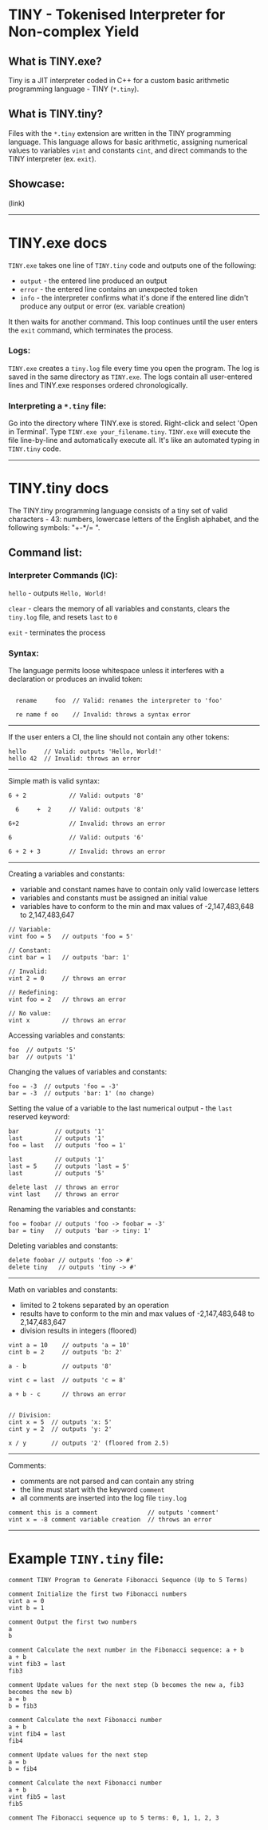 # TINY - Tokenised Interpreter for Non-complex Yield

## What is TINY.exe?
Tiny is a JIT interpreter coded in C++ for a custom basic arithmetic programming language - TINY (`*.tiny`).

## What is TINY.tiny?
Files with the `*.tiny` extension are written in the TINY programming language. This language allows for basic arithmetic, assigning numerical values to variables `vint` and constants `cint`, and direct commands to the TINY interpreter (ex. `exit`). 

## Showcase:
(link)

---

# TINY.exe docs
`TINY.exe` takes one line of `TINY.tiny` code and outputs one of the following:
- `output` - the entered line produced an output
- `error` - the entered line contains an unexpected token
- `info` - the interpreter confirms what it's done if the entered line didn't produce any output or error (ex. variable creation)

It then waits for another command. This loop continues until the user enters the `exit` command, which terminates the process.

### Logs:
`TINY.exe` creates a `tiny.log` file every time you open the program. The log is saved in the same directory as `TINY.exe`. The logs contain all user-entered lines and TINY.exe responses ordered chronologically.

### Interpreting a `*.tiny` file:
Go into the directory where TINY.exe is stored. Right-click and select 'Open in Terminal'. Type `TINY.exe your_filename.tiny`. `TINY.exe` will execute the file line-by-line and automatically execute all. It's like an automated typing in `TINY.tiny` code.

---
# TINY.tiny docs
The TINY.tiny programming language consists of a tiny set of valid characters - 43: numbers, lowercase letters of the English alphabet, and the following symbols: "+-*/= ".

## Command list:
### Interpreter Commands (IC):
`hello` - outputs `Hello, World!`

`clear` - clears the memory of all variables and constants, clears the `tiny.log` file, and resets `last` to `0`

`exit` - terminates the process

### Syntax:
The language permits loose whitespace unless it interferes with a declaration or produces an invalid token:

```

  rename     foo  // Valid: renames the interpreter to 'foo'

  re name f oo    // Invalid: throws a syntax error

```

---

If the user enters a CI, the line should not contain any other tokens:

```
hello     // Valid: outputs 'Hello, World!'
hello 42  // Invalid: throws an error
```

---

Simple math is valid syntax:

```
6 + 2            // Valid: outputs '8'

  6     +  2     // Valid: outputs '8'

6+2              // Invalid: throws an error
  
6                // Valid: outputs '6'
  
6 + 2 + 3        // Invalid: throws an error
```

---

Creating a variables and constants:

- variable and constant names have to contain only valid lowercase letters
- variables and constants must be assigned an initial value
- variables have to conform to the min and max values of -2,147,483,648 to 2,147,483,647
```
// Variable:
vint foo = 5   // outputs 'foo = 5'

// Constant:
cint bar = 1   // outputs 'bar: 1'

// Invalid:
vint 2 = 0     // throws an error

// Redefining:
vint foo = 2   // throws an error

// No value:
vint x         // throws an error
```

Accessing variables and constants:
```
foo  // outputs '5'
bar  // outputs '1'
```

Changing the values of variables and constants:
```
foo = -3  // outputs 'foo = -3'
bar = -3  // outputs 'bar: 1' (no change)
```

Setting the value of a variable to the last numerical output - the `last` reserved keyword:
```
bar          // outputs '1'
last         // outputs '1'
foo = last   // outputs 'foo = 1'

last         // outputs '1'
last = 5     // outputs 'last = 5'
last         // outputs '5'

delete last  // throws an error
vint last    // throws an error
```

Renaming the variables and constants:
```
foo = foobar // outputs 'foo -> foobar = -3'
bar = tiny   // outputs 'bar -> tiny: 1'
```

Deleting variables and constants:
```
delete foobar // outputs 'foo -> #'
delete tiny   // outputs 'tiny -> #'
```

---

Math on variables and constants:
- limited to 2 tokens separated by an operation
- results have to conform to the min and max values of -2,147,483,648 to 2,147,483,647
- division results in integers (floored)

```
vint a = 10    // outputs 'a = 10'
cint b = 2     // outputs 'b: 2'

a - b          // outputs '8'

vint c = last  // outputs 'c = 8'

a + b - c      // throws an error


// Division:
cint x = 5  // outputs 'x: 5'
cint y = 2  // outputs 'y: 2'

x / y       // outputs '2' (floored from 2.5)
```

---

Comments:
- comments are not parsed and can contain any string
- the line must start with the keyword `comment`
- all comments are inserted into the log file `tiny.log`

```
comment this is a comment              // outputs 'comment'
vint x = -8 comment variable creation  // throws an error
```

---

# Example `TINY.tiny` file:
```
comment TINY Program to Generate Fibonacci Sequence (Up to 5 Terms)

comment Initialize the first two Fibonacci numbers
vint a = 0
vint b = 1

comment Output the first two numbers
a
b

comment Calculate the next number in the Fibonacci sequence: a + b
a + b
vint fib3 = last
fib3

comment Update values for the next step (b becomes the new a, fib3 becomes the new b)
a = b
b = fib3

comment Calculate the next Fibonacci number
a + b
vint fib4 = last
fib4

comment Update values for the next step
a = b
b = fib4

comment Calculate the next Fibonacci number
a + b
vint fib5 = last
fib5

comment The Fibonacci sequence up to 5 terms: 0, 1, 1, 2, 3
```
